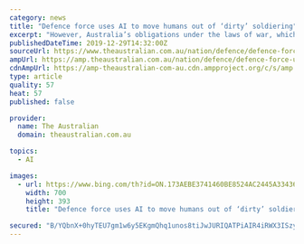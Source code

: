 ```yaml
---
category: news
title: "Defence force uses AI to move humans out of ‘dirty’ soldiering"
excerpt: "However, Australia’s obligations under the laws of war, which require a person to be accountable for lethal acts, meant there needed to be a “human in the loop” at all times maintaining ultimate control of AI-enabled systems, Brigadier Langford said. He told The Australian the army was responding to surging technological change under an ..."
publishedDateTime: 2019-12-29T14:32:00Z
sourceUrl: https://www.theaustralian.com.au/nation/defence/defence-force-uses-ai-to-move-humans-out-of-dirty-soldiering/news-story/3179a4395bf264fa7c7add74034795b5
ampUrl: https://amp.theaustralian.com.au/nation/defence/defence-force-uses-ai-to-move-humans-out-of-dirty-soldiering/news-story/3179a4395bf264fa7c7add74034795b5
cdnAmpUrl: https://amp-theaustralian-com-au.cdn.ampproject.org/c/s/amp.theaustralian.com.au/nation/defence/defence-force-uses-ai-to-move-humans-out-of-dirty-soldiering/news-story/3179a4395bf264fa7c7add74034795b5
type: article
quality: 57
heat: 57
published: false

provider:
  name: The Australian
  domain: theaustralian.com.au

topics:
  - AI

images:
  - url: https://www.bing.com/th?id=ON.173AEBE3741460BE8524AC2445A33436
    width: 700
    height: 393
    title: "Defence force uses AI to move humans out of ‘dirty’ soldiering"

secured: "B/YQbnX+0hyTEU7gm1w6y5EKgmQhq1unos8tiJwJURIQATPiAIR4iRWX3ISzyY/pwYzvEw1QGzoOkZQsQa2PbyJDFNmCViR6zASugy6QeUBcYYMf7PxTXHdqJuWQZ1qzt6/Jt4vx1AcAAswJ2NctkvNE+1aYFAAn5VfWwh5zZUsGGv8AK0V++vCu/jjgcIKROOroHF4Vzyy9q4YKXRoAYUiQjsI39VPD9Zdf0r1/FbGgIXjVfuUW/gy2p0muFIZAt04Ii0EzGfOq2Q53Q5/Ncg==;T0TDdu05w0lzVTaRhBm1Pg=="
---
```


